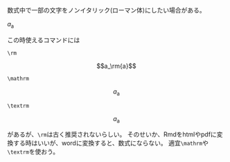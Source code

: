 数式中で一部の文字をノンイタリック(ローマン体)にしたい場合がある。

$a_\mathrm{a}$

この時使えるコマンドには

```TeX
\rm
```

$$a_\rm{a}$$

```TeX
\mathrm
```
$$a_\textrm{a}$$

```TeX
\textrm
```
$$a_\mathrm{a}$$

があるが、`\rm`は古く推奨されないらしい。
そのせいか、Rmdをhtmlやpdfに変換する時はいいが、wordに変換すると、数式にならない。
適宜`\mathrm`や`\textrm`を使おう。

